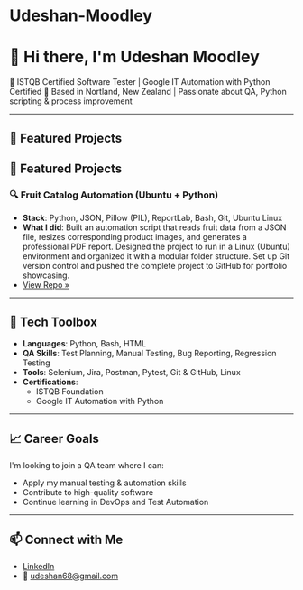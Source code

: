 # Udeshan-Moodley

# 👋 Hi there, I'm Udeshan Moodley

🎯 ISTQB Certified Software Tester | Google IT Automation with Python Certified
📍 Based in Nortland, New Zealand | Passionate about QA, Python scripting & process improvement

---
## 📂 Featured Projects

## 📂 Featured Projects

### 🔍 Fruit Catalog Automation (Ubuntu + Python)
- **Stack**: Python, JSON, Pillow (PIL), ReportLab, Bash, Git, Ubuntu Linux
- **What I did**: Built an automation script that reads fruit data from a JSON file, resizes corresponding product images, and generates a professional PDF report. Designed the project to run in a Linux (Ubuntu) environment and organized it with a modular folder structure. Set up Git version control and pushed the complete project to GitHub for portfolio showcasing.
- [View Repo »](https://github.com/Udi1988/fruit-catalog-automation)

---

## 🧰 Tech Toolbox

- **Languages**: Python, Bash, HTML
- **QA Skills**: Test Planning, Manual Testing, Bug Reporting, Regression Testing
- **Tools**: Selenium, Jira, Postman, Pytest, Git & GitHub, Linux
- **Certifications**:
  - ISTQB Foundation 
  - Google IT Automation with Python

---

## 📈 Career Goals

I'm looking to join a QA team where I can:
- Apply my manual testing & automation skills
- Contribute to high-quality software
- Continue learning in DevOps and Test Automation

---

## 📫 Connect with Me

- [LinkedIn](https://www.linkedin.com/in/udeshanmoodley)
- 📧 udeshan68@gmail.com
